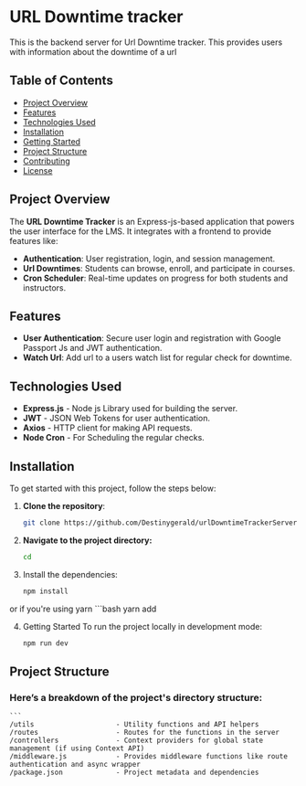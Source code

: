 # URL Downtime tracker

This is the backend server for Url Downtime tracker. This provides users with information about the downtime of a url

## Table of Contents

- [Project Overview](#project-overview)
- [Features](#features)
- [Technologies Used](#technologies-used)
- [Installation](#installation)
- [Getting Started](#getting-started)
- [Project Structure](#project-structure)
- [Contributing](#contributing)
- [License](#license)

## Project Overview

The **URL Downtime Tracker** is an Express-js-based application that powers the user interface for the LMS. It integrates with a frontend to provide features like:

- **Authentication**: User registration, login, and session management.
- **Url Downtimes**: Students can browse, enroll, and participate in courses.
- **Cron Scheduler**: Real-time updates on progress for both students and instructors.


## Features
- **User Authentication**: Secure user login and registration with Google Passport Js and JWT authentication.
- **Watch Url**: Add url to a users watch list for regular check for downtime.

## Technologies Used
- **Express.js** - Node js Library used for building the server.
- **JWT** - JSON Web Tokens for user authentication.
- **Axios** - HTTP client for making API requests.
- **Node Cron** - For Scheduling the regular checks.

## Installation

To get started with this project, follow the steps below:
1. **Clone the repository**:

   ```bash
   git clone https://github.com/Destinygerald/urlDowntimeTrackerServer.git


2. **Navigate to the project directory:**
    ```bash
    cd 

3. Install the dependencies:
    ```bash
    npm install

or if you're using yarn
    ```bash
    yarn add

4. Getting Started
To run the project locally in development mode:
    ```bash
    npm run dev

## Project Structure
### Here’s a breakdown of the project's directory structure:
    ```
    /utils                    - Utility functions and API helpers
    /routes                   - Routes for the functions in the server
    /controllers              - Context providers for global state management (if using Context API)
    /middleware.js            - Provides middleware functions like route authentication and async wrapper
    /package.json             - Project metadata and dependencies